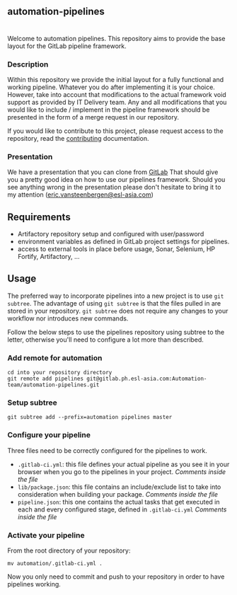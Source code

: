 ## automation-pipelines
#
Welcome to automation pipelines. This repository aims to provide the base
layout for the GitLab pipeline framework.

### Description
Within this repository we provide the initial layout for a fully functional
and working pipeline. Whatever you do after implementing it is your choice.
However, take into account that modifications to the actual framework
void support as provided by IT Delivery team.
Any and all modifications that you would like to include / implement in
the pipeline framework should be presented in the form of a merge request
in our repository.

If you would like to contribute to this project, please request access
to the repository, read the [contributing](./CONTRIBUTING.md) documentation.

### Presentation
We have a presentation that you can clone from [GitLab](https://gitlab.ph.esl-asia.com/Automation-team/pipelines-introduction)
That should give you a pretty good idea on how to use our pipelines
framework. Should you see anything wrong in the presentation please don't
hesitate to bring it to my attention (eric.vansteenbergen@esl-asia.com)

## Requirements
* Artifactory repository setup and configured with user/password
* environment variables as defined in GitLab project settings for pipelines.
* access to external tools in place before usage, Sonar, Selenium, HP
Fortify, Artifactory, ...

## Usage
The preferred way to incorporate pipelines into a new project is to use
`git subtree`. The advantage of using `git subtree` is that the files
pulled in are stored in your repository. `git subtree` does not require
any changes to your workflow nor introduces new commands.

Follow the below steps to use the pipelines repository using subtree to
the letter, otherwise you'll need to configure a lot more than described.
### Add remote for automation
```
cd into your repository directory
git remote add pipelines git@gitlab.ph.esl-asia.com:Automation-team/automation-pipelines.git
```
### Setup subtree
```
git subtree add --prefix=automation pipelines master
```

### Configure your pipeline
Three files need to be correctly configured for the pipelines to work.

* `.gitlab-ci.yml`: this file defines your actual pipeline as you see it in
your browser when you go to the pipelines in your project. *Comments inside
the file*
* `lib/package.json`: this file contains an include/exclude list to take into
consideration when building your package. *Comments inside
the file*
* `pipeline.json`: this one contains the actual tasks that get executed
in each and every configured stage, defined in `.gitlab-ci.yml` *Comments inside
the file*

### Activate your pipeline
From the root directory of your repository:
```
mv automation/.gitlab-ci.yml .
```

Now you only need to commit and push to your repository in order to have
pipelines working.
